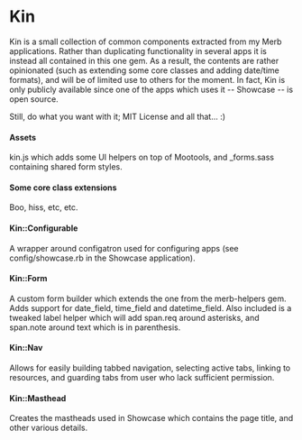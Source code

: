 # Kin

Kin is a small collection of common components extracted from my Merb
applications. Rather than duplicating functionality in several apps it is
instead all contained in this one gem. As a result, the contents are rather
opinionated (such as extending some core classes and adding date/time
formats), and will be of limited use to others for the moment. In fact, Kin is
only publicly available since one of the apps which uses it -- Showcase -- is
open source.

Still, do what you want with it; MIT License and all that... :)

#### Assets

kin.js which adds some UI helpers on top of Mootools, and _forms.sass
containing shared form styles.

#### Some core class extensions

Boo, hiss, etc, etc.

#### Kin::Configurable

A wrapper around configatron used for configuring apps (see config/showcase.rb
in the Showcase application).

#### Kin::Form

A custom form builder which extends the one from the merb-helpers gem. Adds
support for date_field, time_field and datetime_field. Also included is a
tweaked label helper which will add span.req around asterisks, and span.note
around text which is in parenthesis.

#### Kin::Nav

Allows for easily building tabbed navigation, selecting active tabs, linking
to resources, and guarding tabs from user who lack sufficient permission.

#### Kin::Masthead

Creates the mastheads used in Showcase which contains the page title, and
other various details.
